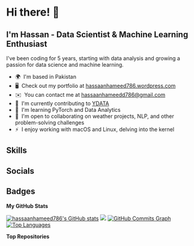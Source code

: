 # Hi there! 👋

## I'm Hassan - Data Scientist & Machine Learning Enthusiast

I've been coding for 5 years, starting with data analysis and growing a passion for data science and machine learning.

- 🌍  I'm based in Pakistan
- 🖥️  Check out my portfolio at [hassaanhameed786.wordpress.com](https://hassaanhameed786.wordpress.com)
- ✉️  You can contact me at [hassaanhameedd786@gmail.com](mailto:hassaanhameedd786@gmail.com)
- 🚀  I'm currently contributing to [YDATA](https://ydata.ai)
- 🧠  I'm learning PyTorch and Data Analytics
- 🤝  I'm open to collaborating on weather projects, NLP, and other problem-solving challenges
- ⚡  I enjoy working with macOS and Linux, delving into the kernel

## Skills

<p align="left">
  <!-- Your skills images here -->
</p>

## Socials

<p align="left">
  <!-- Your social icons here -->
</p>

## Badges

<b>My GitHub Stats</b>

<p align="left">
 <a href="http://www.github.com/hassaanhameed786"><img src="https://github-readme-stats.vercel.app/api?username=hassaanhameed786&show_icons=true&hide=&count_private=true&title_color=6366f1&text_color=ffffff&icon_color=ef4444&bg_color=000000&hide_border=true&show_icons=true" alt="hassaanhameed786's GitHub stats" /></a>
<a href="http://www.github.com/hassaanhameed786"><img src="https://github-readme-streak-stats.herokuapp.com/?user=hassaanhameed786&stroke=ffffff&background=000000&ring=6366f1&fire=6366f1&currStreakNum=ffffff&currStreakLabel=6366f1&sideNums=ffffff&sideLabels=ffffff&dates=ffffff&hide_border=true" /></a>
<a href="http://www.github.com/hassaanhameed786"><img src="https://github-readme-activity-graph.cyclic.app/graph?username=hassaanhameed786&bg_color=000000&color=ffffff&line=ef4444&point=ffffff&area_color=000000&area=true&hide_border=true&custom_title=GitHub%20Commits%20Graph" alt="GitHub Commits Graph" /></a>
<a href="https://github.com/hassaanhameed786" align="left"><img src="https://github-readme-stats.vercel.app/api/top-langs/?username=hassaanhameed786&langs_count=10&title_color=6366f1&text_color=ffffff&icon_color=ef4444&bg_color=000000&hide_border=true&locale=en&custom_title=Top%20%Languages" alt="Top Languages" /></a>
</p>

<b>Top Repositories</b>

<div width="100%" align="center">
  <!-- Your top repositories widgets here -->
</div>







